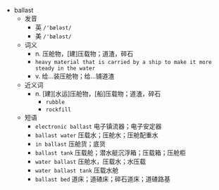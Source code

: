 - ballast
  - 发音
    - 英 `/'bæləst/`
    - 美 `/'bæləst/`
  - 词义
    - n. 压舱物，[建]压载物；道渣，碎石
    - `heavy material that is carried by a ship to make it more steady in the water`
    - v. 给…装压舱物；给…铺道渣
  - 近义词
    - n. [建][水运]压舱物，[船]压载物；道渣，碎石
      - `rubble`
      - `rockfill`
  - 短语
    - `electronic ballast` 电子镇流器；电子安定器 
    - `ballast water` 压载水；压舱水；压舱配重水 
    - `in ballast` 压舱货；底货 
    - `ballast tank` 压载舱；潜水艇沉浮箱；压载箱；压舱柜 
    - `water ballast` 压舱水，压载水；水压载 
    - `water ballast tank` 压载水舱 
    - `ballast bed` 道床；道碴床；碎石道床；道碴路基 

